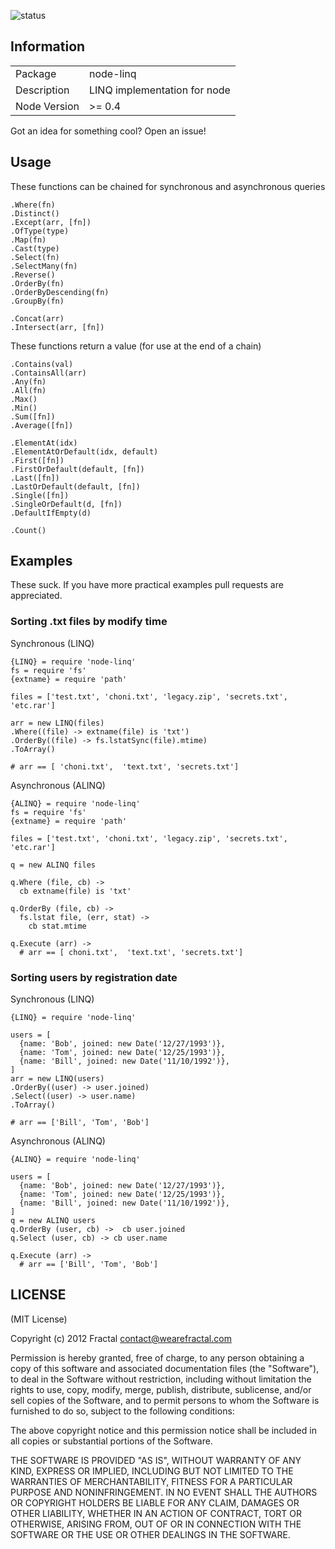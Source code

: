 ![status](https://secure.travis-ci.org/wearefractal/node-linq.png?branch=master)

## Information

<table>
<tr> 
<td>Package</td><td>node-linq</td>
</tr>
<tr>
<td>Description</td>
<td>LINQ implementation for node</td>
</tr>
<tr>
<td>Node Version</td>
<td>>= 0.4</td>
</tr>
</table>

Got an idea for something cool? Open an issue!

## Usage

These functions can be chained for synchronous and asynchronous queries

```coffee-script
.Where(fn)
.Distinct()
.Except(arr, [fn])
.OfType(type)
.Map(fn)
.Cast(type)
.Select(fn)
.SelectMany(fn) 
.Reverse()
.OrderBy(fn)
.OrderByDescending(fn)
.GroupBy(fn)

.Concat(arr)
.Intersect(arr, [fn])
```

These functions return a value (for use at the end of a chain)

```coffee-script
.Contains(val)
.ContainsAll(arr)
.Any(fn)
.All(fn)
.Max()
.Min()
.Sum([fn])
.Average([fn])

.ElementAt(idx)
.ElementAtOrDefault(idx, default)
.First([fn])
.FirstOrDefault(default, [fn])
.Last([fn])
.LastOrDefault(default, [fn])
.Single([fn])
.SingleOrDefault(d, [fn])
.DefaultIfEmpty(d)

.Count()
```
## Examples

These suck. If you have more practical examples pull requests are appreciated.

### Sorting .txt files by modify time
Synchronous (LINQ)

```coffee-script
{LINQ} = require 'node-linq'
fs = require 'fs'
{extname} = require 'path'

files = ['test.txt', 'choni.txt', 'legacy.zip', 'secrets.txt', 'etc.rar']

arr = new LINQ(files)
.Where((file) -> extname(file) is 'txt')
.OrderBy((file) -> fs.lstatSync(file).mtime)
.ToArray()

# arr == [ 'choni.txt',  'text.txt', 'secrets.txt']
```

Asynchronous (ALINQ)

```coffee-script
{ALINQ} = require 'node-linq'
fs = require 'fs'
{extname} = require 'path'

files = ['test.txt', 'choni.txt', 'legacy.zip', 'secrets.txt', 'etc.rar']

q = new ALINQ files

q.Where (file, cb) -> 
  cb extname(file) is 'txt'

q.OrderBy (file, cb) -> 
  fs.lstat file, (err, stat) ->
    cb stat.mtime

q.Execute (arr) ->
  # arr == [ choni.txt',  'text.txt', 'secrets.txt']
```

### Sorting users by registration date
Synchronous (LINQ)

```coffee-script
{LINQ} = require 'node-linq'

users = [
  {name: 'Bob', joined: new Date('12/27/1993')},
  {name: 'Tom', joined: new Date('12/25/1993')},
  {name: 'Bill', joined: new Date('11/10/1992')},
]
arr = new LINQ(users)
.OrderBy((user) -> user.joined)
.Select((user) -> user.name)
.ToArray()

# arr == ['Bill', 'Tom', 'Bob']
```

Asynchronous (ALINQ)

```coffee-script
{ALINQ} = require 'node-linq'

users = [
  {name: 'Bob', joined: new Date('12/27/1993')},
  {name: 'Tom', joined: new Date('12/25/1993')},
  {name: 'Bill', joined: new Date('11/10/1992')},
]
q = new ALINQ users
q.OrderBy (user, cb) ->  cb user.joined
q.Select (user, cb) -> cb user.name

q.Execute (arr) ->
  # arr == ['Bill', 'Tom', 'Bob']
```

## LICENSE

(MIT License)

Copyright (c) 2012 Fractal <contact@wearefractal.com>

Permission is hereby granted, free of charge, to any person obtaining
a copy of this software and associated documentation files (the
"Software"), to deal in the Software without restriction, including
without limitation the rights to use, copy, modify, merge, publish,
distribute, sublicense, and/or sell copies of the Software, and to
permit persons to whom the Software is furnished to do so, subject to
the following conditions:

The above copyright notice and this permission notice shall be
included in all copies or substantial portions of the Software.

THE SOFTWARE IS PROVIDED "AS IS", WITHOUT WARRANTY OF ANY KIND,
EXPRESS OR IMPLIED, INCLUDING BUT NOT LIMITED TO THE WARRANTIES OF
MERCHANTABILITY, FITNESS FOR A PARTICULAR PURPOSE AND
NONINFRINGEMENT. IN NO EVENT SHALL THE AUTHORS OR COPYRIGHT HOLDERS BE
LIABLE FOR ANY CLAIM, DAMAGES OR OTHER LIABILITY, WHETHER IN AN ACTION
OF CONTRACT, TORT OR OTHERWISE, ARISING FROM, OUT OF OR IN CONNECTION
WITH THE SOFTWARE OR THE USE OR OTHER DEALINGS IN THE SOFTWARE.
